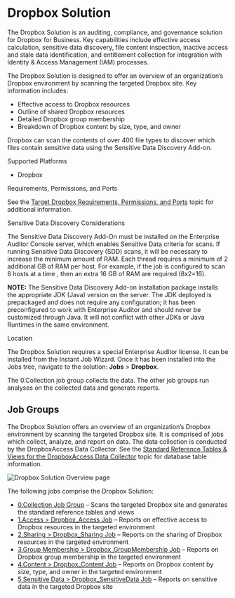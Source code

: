 # Dropbox Solution

The Dropbox Solution is an auditing, compliance, and governance solution for Dropbox for Business.
Key capabilities include effective access calculation, sensitive data discovery, file content
inspection, inactive access and stale data identification, and entitlement collection for
integration with Identity & Access Management (IAM) processes.

The Dropbox Solution is designed to offer an overview of an organization’s Dropbox environment by
scanning the targeted Dropbox site. Key information includes:

- Effective access to Dropbox resources
- Outline of shared Dropbox resources
- Detailed Dropbox group membership
- Breakdown of Dropbox content by size, type, and owner

Dropbox can scan the contents of over 400 file types to discover which files contain sensitive data
using the Sensitive Data Discovery Add-on.

Supported Platforms

- Dropbox

Requirements, Permissions, and Ports

See the
[Target Dropbox Requirements, Permissions, and Ports](/docs/accessanalyzer/11.6/accessanalyzer/requirements/target/dropbox.md)
topic for additional information.

Sensitive Data Discovery Considerations

The Sensitive Data Discovery Add-On must be installed on the Enterprise Auditor Console server,
which enables Sensitive Data criteria for scans. If running Sensitive Data Discovery (SDD) scans, it
will be necessary to increase the minimum amount of RAM. Each thread requires a minimum of 2
additional GB of RAM per host. For example, if the job is configured to scan 8 hosts at a time ,
then an extra 16 GB of RAM are required (8x2=16).

**NOTE:** The Sensitive Data Discovery Add-on installation package installs the appropriate JDK
(Java) version on the server. The JDK deployed is prepackaged and does not require any
configuration; it has been preconfigured to work with Enterprise Auditor and should never be
customized through Java. It will not conflict with other JDKs or Java Runtimes in the same
environment.

Location

The Dropbox Solution requires a special Enterprise Auditor license. It can be installed from the
Instant Job Wizard. Once it has been installed into the Jobs tree, navigate to the solution:
**Jobs** > **Dropbox**.

The 0.Collection job group collects the data. The other job groups run analyses on the collected
data and generate reports.

## Job Groups

The Dropbox Solution offers an overview of an organization’s Dropbox environment by scanning the
targeted Dropbox site. It is comprised of jobs which collect, analyze, and report on data. The data
collection is conducted by the DropboxAccess Data Collector. See the
[Standard Reference Tables & Views for the DropboxAccess Data Collector](/docs/accessanalyzer/11.6/accessanalyzer/admin/datacollector/dropboxaccess/standardtables.md)
topic for database table information.

![Dropbox Solution Overview page](/img/versioned_docs/accessanalyzer_11.6/accessanalyzer/admin/runninginstances/overviewpage.webp)

The following jobs comprise the Dropbox Solution:

- [0.Collection Job Group](/docs/accessanalyzer/11.6/accessanalyzer/solutions/dropbox/collection/overview.md)
  – Scans the targeted Dropbox site and generates the standard reference tables and views
- [1.Access > Dropbox_Access Job](/docs/accessanalyzer/11.6/accessanalyzer/solutions/dropbox/dropbox_access.md)
  – Reports on effective access to Dropbox resources in the targeted environment
- [2.Sharing > Dropbox_Sharing Job](/docs/accessanalyzer/11.6/accessanalyzer/solutions/dropbox/dropbox_sharing.md)
  – Reports on the sharing of Dropbox resources in the targeted environment
- [3.Group Membership > Dropbox_GroupMembership Job](/docs/accessanalyzer/11.6/accessanalyzer/solutions/dropbox/dropbox_groupmembership.md)
  – Reports on Dropbox group membership in the targeted environment
- [4.Content > Dropbox_Content Job](/docs/accessanalyzer/11.6/accessanalyzer/solutions/dropbox/dropbox_content.md)
  – Reports on Dropbox content by size, type, and owner in the targeted environment
- [5.Sensitive Data > Dropbox_SensitiveData Job](/docs/accessanalyzer/11.6/accessanalyzer/solutions/dropbox/dropbox_sensitivedata.md)
  – Reports on sensitive data in the targeted Dropbox site
